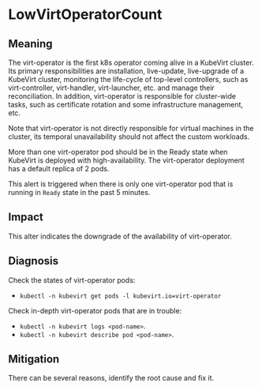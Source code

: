 # LowVirtOperatorCount 

## Meaning

The virt-operator is the first k8s operator coming alive in a KubeVirt cluster. Its primary responsibilities are installation, live-update, live-upgrade of a KubeVirt cluster, monitoring the life-cycle of top-level controllers, such as virt-controller, virt-handler, virt-launcher, etc. and manage their reconciliation. In addition, virt-operator is responsible for cluster-wide tasks, such as certificate rotation and some infrastructure management, etc.

Note that virt-operator is not directly responsible for virtual machines in the cluster, its temporal unavailability should not affect the custom workloads. 

More than one virt-operator pod should be in the Ready state when KubeVirt is deployed with high-availability. The virt-operator deployment has a default replica of 2 pods.

This alert is triggered when there is only one virt-operator pod that is running in `Ready` state in the past 5 minutes. 

## Impact

This alter indicates the downgrade of the availability of virt-operator.

## Diagnosis

Check the states of virt-operator pods:
- `kubectl -n kubevirt get pods -l kubevirt.io=virt-operator`

Check in-depth virt-operator pods that are in trouble:
- `kubectl -n kubevirt logs <pod-name>`.
- `kubectl -n kubevirt describe pod <pod-name>`.

## Mitigation

There can be several reasons, identify the root cause and fix it.

